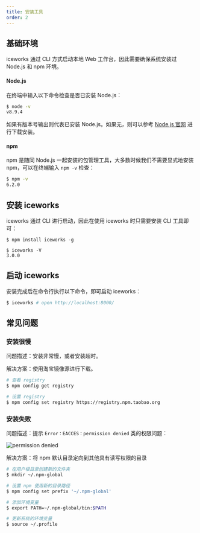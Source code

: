 ```yaml
---
title: 安装工具
order: 2
---
```


## 基础环境

iceworks 通过 CLI 方式启动本地 Web 工作台，因此需要确保系统安装过 Node.js 和 npm 环境。

#### Node.js 

在终端中输入以下命令检查是否已安装 Node.js：

```bash
$ node -v
v8.9.4
```

如果有版本号输出则代表已安装 Node.js。如果无，则可以参考 [Node.js 官网](https://nodejs.org/en/)  进行下载安装。

#### npm

npm 是随同 Node.js 一起安装的包管理工具，大多数时候我们不需要显式地安装 npm，可以在终端输入 `npm -v` 检查：

```bash
$ npm -v
6.2.0
```

## 安装 iceworks

iceworks 通过 CLI 进行启动，因此在使用 iceworks 时只需要安装 CLI 工具即可：

```
$ npm install iceworks -g

$ iceworks -V
3.0.0
```

## 启动 iceworks

安装完成后在命令行执行以下命令，即可启动 iceworks：
```bash
$ iceworks # open http://localhost:8000/
```

## 常见问题

### 安装很慢

问题描述：安装非常慢，或者安装超时。

解决方案：使用淘宝镜像源进行下载。

```bash
# 查看 registry
$ npm config get registry 

# 设置 registry
$ npm config set registry https://registry.npm.taobao.org 
```

### 安装失败

问题描述：提示 `Error：EACCES：permission denied` 类的权限问题：

![permission denied](https://img.alicdn.com/tfs/TB19UhZcFT7gK0jSZFpXXaTkpXa-1992-682.png)

解决方案：将 npm 默认目录定向到其他具有读写权限的目录

```bash
# 在用户根目录创建新的文件夹
$ mkdir ~/.npm-global

# 设置 npm 使用新的目录路径
$ npm config set prefix '~/.npm-global'

# 添加环境变量
$ export PATH=~/.npm-global/bin:$PATH

# 更新系统的环境变量
$ source ~/.profile
```
